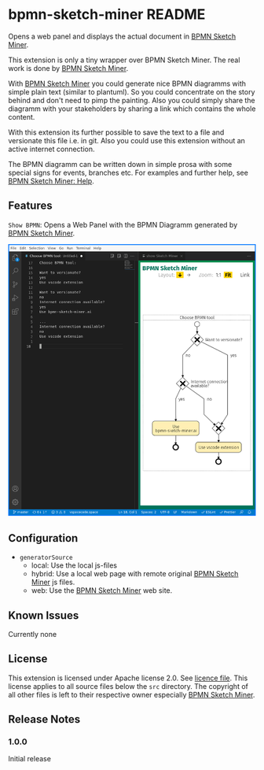 # bpmn-sketch-miner README

Opens a web panel and displays the actual document in [BPMN Sketch Miner](https://www.bpmn-sketch-miner.ai#).

This extension is only a tiny wrapper over BPMN Sketch Miner. The real work is done by [BPMN Sketch Miner](https://www.bpmn-sketch-miner.ai#). 

With [BPMN Sketch Miner](https://www.bpmn-sketch-miner.ai#) you could generate nice BPMN diagramms with simple plain text (similar to plantuml). So you could concentrate on the story behind and don't need to pimp the painting.
Also you could simply share the diagramm with your stakeholders by sharing a link which contains the whole content.

With this extension its further possible to save the text to a file and versionate this file i.e. in git. Also you could use this extension without an active internet connection.

The BPMN diagramm can be written down in simple prosa with some special signs for events, branches etc. For examples and further help, see [BPMN Sketch Miner: Help](https://www.bpmn-sketch-miner.ai/doc/index.html).


## Features

`Show BPMN`: Opens a Web Panel with the BPMN Diagramm generated by [BPMN Sketch Miner](https://www.bpmn-sketch-miner.ai#).

![Screenshot](./images/2021-06-09-194930_screenshot.png)


## Configuration

- `generatorSource`
	- local: Use the local js-files
	- hybrid: Use a local web page with remote original [BPMN Sketch Miner](https://www.bpmn-sketch-miner.ai#) js files.
	- web: Use the [BPMN Sketch Miner](https://www.bpmn-sketch-miner.ai#) web site.

## Known Issues

Currently none

## License

This extension is licensed under Apache license 2.0. See [licence file](./LICENSE). This license applies to all source files below the `src` directory. The copyright of all other files is left to their respective owner especially [BPMN Sketch Miner](https://www.bpmn-sketch-miner.ai#).

## Release Notes


### 1.0.0

Initial release 


